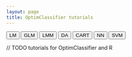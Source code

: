 ```yaml
---
layout: page
title: OptimClassifier tutorials
---
```


<button class="method-button" onClick="location.href='../'">LM</button>
<button class="method-button GLM-button">GLM</button>
<button class="method-button LMM-button">LMM</button>
<button class="method-button DA-button">DA</button>
<button class="method-button CART-button">CART</button>
<button class="method-button NN-button">NN</button>
<button class="method-button SVM-button">SVM</button>

// TODO tutorials for OptimClassifier and R
